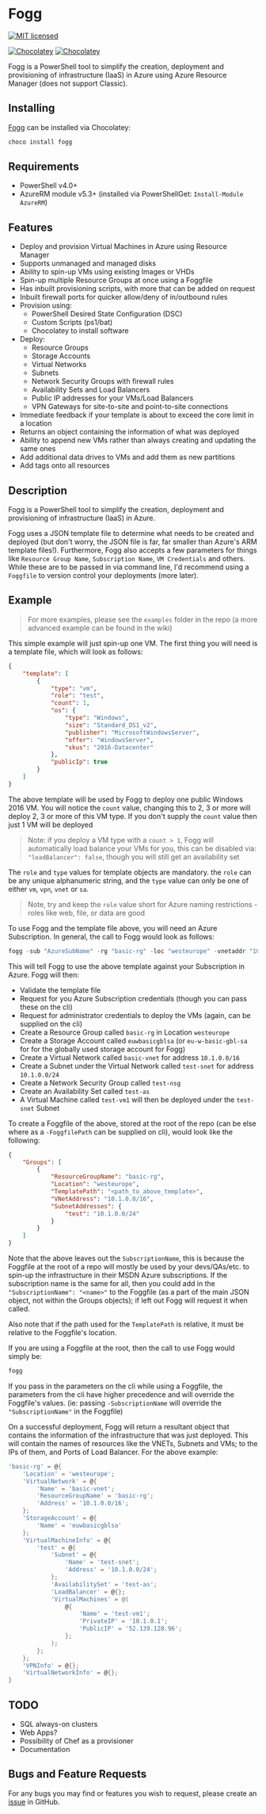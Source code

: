 # Fogg

[![MIT licensed](https://img.shields.io/badge/license-MIT-blue.svg)](https://raw.githubusercontent.com/Badgerati/Fogg/master/LICENSE.txt)

[![Chocolatey](https://img.shields.io/chocolatey/v/fogg.svg?colorB=a1301c)](https://chocolatey.org/packages/fogg)
[![Chocolatey](https://img.shields.io/chocolatey/dt/fogg.svg?label=downloads&colorB=a1301c)](https://chocolatey.org/packages/fogg)

Fogg is a PowerShell tool to simplify the creation, deployment and provisioning of infrastructure (IaaS) in Azure using Azure Resource Manager (does not support Classic).

## Installing

[Fogg](https://chocolatey.org/packages/fogg) can be installed via Chocolatey:

```bash
choco install fogg
```

## Requirements

* PowerShell v4.0+
* AzureRM module v5.3+ (installed via PowerShellGet: `Install-Module AzureRM`)

## Features

* Deploy and provision Virtual Machines in Azure using Resource Manager
* Supports unmanaged and managed disks
* Ability to spin-up VMs using existing Images or VHDs
* Spin-up multiple Resource Groups at once using a Foggfile
* Has inbuilt provisioning scripts, with more that can be added on request
* Inbuilt firewall ports for quicker allow/deny of in/outbound rules
* Provision using:
  * PowerShell Desired State Configuration (DSC)
  * Custom Scripts (ps1/bat)
  * Chocolatey to install software
* Deploy:
  * Resource Groups
  * Storage Accounts
  * Virtual Networks
  * Subnets
  * Network Security Groups with firewall rules
  * Availability Sets and Load Balancers
  * Public IP addresses for your VMs/Load Balancers
  * VPN Gateways for site-to-site and point-to-site connections
* Immediate feedback if your template is about to exceed the core limit in a location
* Returns an object containing the information of what was deployed
* Ability to append new VMs rather than always creating and updating the same ones
* Add additional data drives to VMs and add them as new partitions
* Add tags onto all resources

## Description

Fogg is a PowerShell tool to simplify the creation, deployment and provisioning of infrastructure (IaaS) in Azure.

Fogg uses a JSON template file to determine what needs to be created and deployed (but don't worry, the JSON file is far, far smaller than Azure's ARM template files!). Furthermore, Fogg also accepts a few parameters for things like `Resource Group Name`, `Subscription Name`, `VM Credentials` and others. While these are to be passed in via command line, I'd recommend using a `Foggfile` to version control your deployments (more later).

## Example

> For more examples, please see the `examples` folder in the repo (a more advanced example can be found in the wiki)

This simple example will just spin-up one VM. The first thing you will need is a template file, which will look as follows:

```json
{
    "template": [
        {
            "type": "vm",
            "role": "test",
            "count": 1,
            "os": {
                "type": "Windows",
                "size": "Standard_DS1_v2",
                "publisher": "MicrosoftWindowsServer",
                "offer": "WindowsServer",
                "skus": "2016-Datacenter"
            },
            "publicIp": true
        }
    ]
}
```

The above template will be used by Fogg to deploy one public Windows 2016 VM. You will notice the `count` value, changing this to 2, 3 or more will deploy 2, 3 or more of this VM type. If you don't supply the `count` value then just 1 VM will be deployed

> Note: if you deploy a VM type with a `count > 1`, Fogg will automatically load balance your VMs for you, this can be disabled via: `"loadBalancer": false`, though you will still get an availability set

The `role` and `type` values for template objects are mandatory. the `role` can be any unique alphanumeric string, and the `type` value can only be one of either `vm`, `vpn`, `vnet` or `sa`.

> Note, try and keep the `role` value short for Azure naming restrictions - roles like web, file, or data are good

To use Fogg and the template file above, you will need an Azure Subscription. In general, the call to Fogg would look as follows:

```powershell
fogg -sub "AzureSubName" -rg "basic-rg" -loc "westeurope" -vnetaddr "10.1.0.0/16" -snets @{"vm"="10.1.0.0/24"} -tp "<path_to_above_template>"
```

This will tell Fogg to use the above template against your Subscription in Azure. Fogg will then:

* Validate the template file
* Request for you Azure Subscription credentials (though you can pass these on the cli)
* Request for administrator credentials to deploy the VMs (again, can be supplied on the cli)
* Create a Resource Group called `basic-rg` in Location `westeurope`
* Create a Storage Account called `euwbasicgblsa` (or `eu-w-basic-gbl-sa` for for the globally used storage account for Fogg)
* Create a Virtual Network called `basic-vnet` for address `10.1.0.0/16`
* Create a Subnet under the Virtual Network called `test-snet` for address `10.1.0.0/24`
* Create a Network Security Group called `test-nsg`
* Create an Availability Set called `test-as`
* A Virtual Machine called `test-vm1` will then be deployed under the `test-snet` Subnet

To create a Foggfile of the above, stored at the root of the repo (can be else where as a `-FoggfilePath` can be supplied on cli), would look like the following:

```json
{
    "Groups": [
        {
            "ResourceGroupName": "basic-rg",
            "Location": "westeurope",
            "TemplatePath": "<path_to_above_template>",
            "VNetAddress": "10.1.0.0/16",
            "SubnetAddresses": {
                "test": "10.1.0.0/24"
            }
        }
    ]
}
```

Note that the above leaves out the `SubscriptionName`, this is because the Foggfile at the root of a repo will mostly be used by your devs/QAs/etc. to spin-up the infrastructure in their MSDN Azure subscriptions. If the subscription name is the same for all, then you could add in the `"SubscriptionName": "<name>"` to the Foggfile (as a part of the main JSON object, not within the Groups objects); if left out Fogg will request it when called.

Also note that if the path used for the `TemplatePath` is relative, it must be relative to the Foggfile's location.

If you are using a Foggfile at the root, then the call to use Fogg would simply be:

```powershell
fogg
```

If you pass in the parameters on the cli while using a Foggfile, the parameters from the cli have higher precedence and will override the Foggfile's values. (ie: passing `-SubscriptionName` will override the `"SubscriptionName"` in the Foggfile)

On a successful deployment, Fogg will return a resultant object that contains the information of the infrastructure that was just deployed.
This will contain the names of resources like the VNETs, Subnets and VMs; to the IPs of them, and Ports of Load Balancer. For the above example:

```powershell
'basic-rg' = @{
    'Location' = 'westeurope';
    'VirtualNetwork' = @{
        'Name' = 'basic-vnet';
        'ResourceGroupName' = 'basic-rg';
        'Address' = '10.1.0.0/16';
    };
    'StorageAccount' = @{
        'Name' = 'euwbasicgblsa'
    };
    'VirtualMachineInfo' = @{
        'test' = @{
            'Subnet' = @{ 
                'Name' = 'test-snet';
                'Address' = '10.1.0.0/24';
            };
            'AvailabilitySet' = 'test-as';
            'LoadBalancer' = @{};
            'VirtualMachines' = @(
                @{
                    'Name' = 'test-vm1';
                    'PrivateIP' = '10.1.0.1';
                    'PublicIP' = '52.139.128.96';
                };
            );
        };
    };
    'VPNInfo' = @{};
    'VirtualNetworkInfo' = @{};
}
```

## TODO

* SQL always-on clusters
* Web Apps?
* Possibility of Chef as a provisioner
* Documentation

## Bugs and Feature Requests

For any bugs you may find or features you wish to request, please create an [issue](https://github.com/Badgerati/Fogg/issues "Issues") in GitHub.